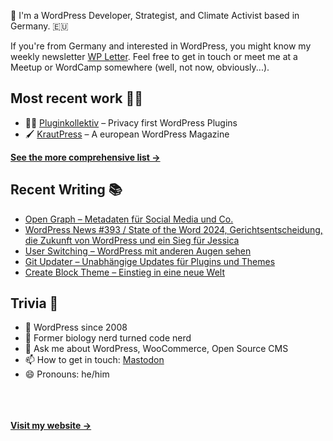 👋 I'm a WordPress Developer, Strategist, and Climate Activist based in Germany. 🇪🇺

If you're from Germany and interested in WordPress, you might know my weekly newsletter [WP Letter](https://wpletter.de/). Feel free to get in touch or meet me at a Meetup or WordCamp somewhere (well, not now, obviously...).


## Most recent work 👷‍♂️

- 👨‍💻 [Pluginkollektiv](https://github.com/pluginkollektiv) – Privacy first WordPress Plugins
- 🖌️ [KrautPress](https://kraut.press) – A european WordPress Magazine

**[See the more comprehensive list &rarr;](https://simonkraft.com/what-i-do)**


## Recent Writing 📚

<!-- BLOG-POST-LIST:START -->
- [Open Graph – Metadaten für Social Media und Co.](https://krautpress.de/2024/open-graph/)
- [WordPress News #393 / State of the Word 2024, Gerichtsentscheidung, die Zukunft von WordPress und ein Sieg für Jessica](https://feed.kraut.press/link/14399/16922180/393)
- [User Switching – WordPress mit anderen Augen sehen](https://krautpress.de/2024/user-switching/)
- [Git Updater – Unabhängige Updates für Plugins und Themes](https://krautpress.de/2024/git-updater/)
- [Create Block Theme – Einstieg in eine neue Welt](https://krautpress.de/2024/create-block-theme/)
<!-- BLOG-POST-LIST:END -->


## Trivia 🤪

- 👴 WordPress since 2008
- 🌱 Former biology nerd turned code nerd
- 💬 Ask me about WordPress, WooCommerce, Open Source CMS
- 📫 How to get in touch: [Mastodon](https://dewp.space/@simon)
- 😄 Pronouns: he/him

<br/><br/><br/>
**[Visit my website &rarr;](https://simonkraft.com/hi)**